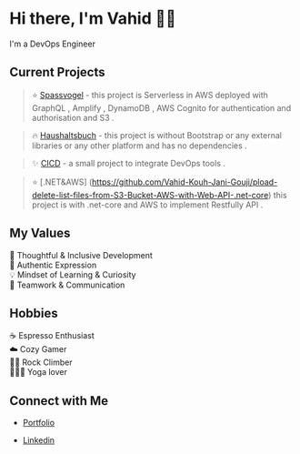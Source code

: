 # Hi there, I'm Vahid 👋🏻
I'm a DevOps Engineer 

## Current Projects <br/>
> ⭐️ [Spassvogel](https://github.com/Vahid-Kouh-Jani-Gouji/Spassvogel) - this project is Serverless in AWS deployed with GraphQL , Amplify , DynamoDB , AWS Cognito for authentication and authorisation and S3 .

> 🔥 [Haushaltsbuch](https://github.com/Vahid-Kouh-Jani-Gouji/Haushaltsbuch) - this project is without Bootstrap or any external libraries or any other platform  and has no dependencies .

> ✨ [CICD](https://github.com/Vahid-Kouh-Jani-Gouji/Prometheus-Grafana-Ansible-Terraform) - a small project to integrate DevOps tools .

> ⭐️ [.NET&AWS] (https://github.com/Vahid-Kouh-Jani-Gouji/pload-delete-list-files-from-S3-Bucket-AWS-with-Web-API-.net-core) this project is with .net-core and AWS to implement Restfully API .
 

## My Values
🧠 Thoughtful & Inclusive Development <br/>
🖤 Authentic Expression <br/>
💡 Mindset of Learning & Curiosity <br/>
🙌 Teamwork & Communication

## Hobbies
☕️ Espresso Enthusiast <br/>
☁️ Cozy Gamer </br>
🧗🏼 Rock Climber </br>
🧘🏼‍♀️ Yoga lover

## Connect with Me
- [Portfolio](http://vahidtest2023lebenslauf.s3-website-us-east-1.amazonaws.com/) <br/>

- [Linkedin](https://www.linkedin.com/in/vahid-kouh-jani-gouji/) <br/>

